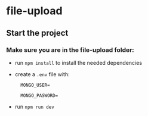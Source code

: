 # file-upload

## Start the project

### Make sure you are in the file-upload folder:

- run `npm install` to install the needed dependencies

- create a `.env` file with:

        MONGO_USER=
        
        MONGO_PASWORD=

- run `npm run dev`
